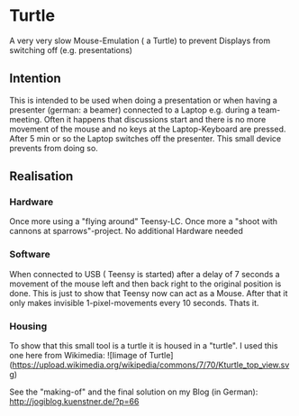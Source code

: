# Turtle
A very very slow Mouse-Emulation ( a Turtle) to prevent Displays from switching off (e.g. presentations)

## Intention
This is intended to be used when doing a presentation or when having a presenter (german: a beamer) connected to a Laptop 
e.g. during a team-meeting.
Often it happens that discussions start and there is no more movement of the mouse and no keys at the Laptop-Keyboard are pressed.
After 5 min or so the Laptop switches off the presenter.
This small device prevents from doing so.

## Realisation
### Hardware
Once more using a "flying around" Teensy-LC.
Once more a "shoot with cannons at sparrows"-project.
No additional Hardware needed

### Software
When connected to USB ( Teensy is started) after a delay of 7 seconds a movement of the mouse left and 
then back right to the original position is done.
This is just to show that Teensy now can act as a Mouse.
After that it only makes invisible 1-pixel-movements every 10 seconds.
Thats it.

### Housing 
To show that this small tool is a turtle it is housed in a "turtle".
I used this one here from Wikimedia:
![Iimage of Turtle] (https://upload.wikimedia.org/wikipedia/commons/7/70/Kturtle_top_view.svg)

See the "making-of" and the final solution on my Blog (in German):
http://jogiblog.kuenstner.de/?p=66

